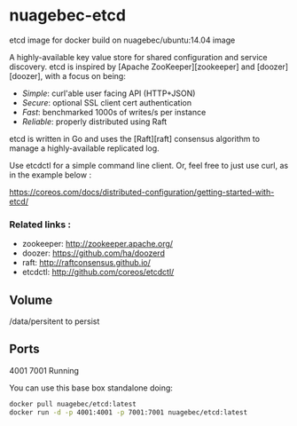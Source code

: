 nuagebec-etcd
====================

etcd image for docker build on nuagebec/ubuntu:14.04 image

A highly-available key value store for shared configuration and service discovery.
etcd is inspired by [Apache ZooKeeper][zookeeper] and [doozer][doozer], with a focus on being:

* *Simple*: curl'able user facing API (HTTP+JSON)
* *Secure*: optional SSL client cert authentication
* *Fast*: benchmarked 1000s of writes/s per instance
* *Reliable*: properly distributed using Raft

etcd is written in Go and uses the [Raft][raft] consensus algorithm to manage a highly-available replicated log.

Use etcdctl for a simple command line client.
Or, feel free to just use curl, as in the example below :

https://coreos.com/docs/distributed-configuration/getting-started-with-etcd/


### Related links :

* zookeeper: http://zookeeper.apache.org/
* doozer: https://github.com/ha/doozerd
* raft: http://raftconsensus.github.io/
* etcdctl: http://github.com/coreos/etcdctl/


Volume
------

/data/persitent to persist


Ports
-----

4001
7001
Running

You can use this base box standalone doing:

```bash
docker pull nuagebec/etcd:latest
docker run -d -p 4001:4001 -p 7001:7001 nuagebec/etcd:latest
```
